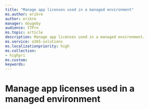 ```yaml
---
title: "Manage app licenses used in a managed environment"
ms.author: erikre
author: erikre
manager: dougeby
audience: ITPro
ms.topic: article
description: Manage app licenses used in a managed environment.
ms.service: o365-solutions
ms.localizationpriority: high
ms.collection:
- highpri
ms.custom:
keywords:
---
```


# Manage app licenses used in a managed environment



